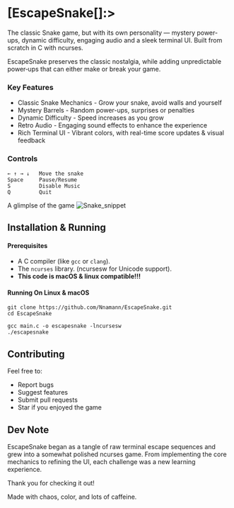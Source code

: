 # [EscapeSnake[]:>
The classic Snake game, but with its own personality — mystery power-ups, dynamic difficulty, engaging audio and a sleek terminal UI. 
Built from scratch in C with ncurses.


EscapeSnake preserves the classic nostalgia, while adding unpredictable power‑ups that can either make or break your game.

### Key Features
+ Classic Snake Mechanics - Grow your snake, avoid walls and yourself
+ Mystery Barrels - Random power-ups, surprises or penalties
+ Dynamic Difficulty - Speed increases as you grow
+ Retro Audio - Engaging sound effects to enhance the experience
+ Rich Terminal UI - Vibrant colors, with real-time score updates & visual feedback


### Controls
```
← ↑ → ↓   Move the snake  
Space     Pause/Resume  
S         Disable Music  
Q         Quit  
```



A glimplse of the game
![Snake_snippet](https://github.com/user-attachments/assets/7ce25f56-516f-4dfc-bef9-ff3f0c867f0a)



## Installation & Running

#### Prerequisites
* A C compiler (like `gcc` or `clang`).
* The `ncurses` library. (ncursesw for Unicode support).
* **This code is macOS & linux compatible!!!**
  
#### Running On Linux & macOS
```
git clone https://github.com/Nnamann/EscapeSnake.git
cd EscapeSnake

gcc main.c -o escapesnake -lncursesw
./escapesnake
```

## Contributing
Feel free to:

+ Report bugs
+ Suggest features
+ Submit pull requests
+ Star if you enjoyed the  game


## Dev Note

EscapeSnake began as a tangle of raw terminal escape sequences and grew into a somewhat polished ncurses game. From implementing the core mechanics to refining the UI, each challenge was a new learning experience.

Thank you for checking it out!

Made with chaos, color, and lots of caffeine.




